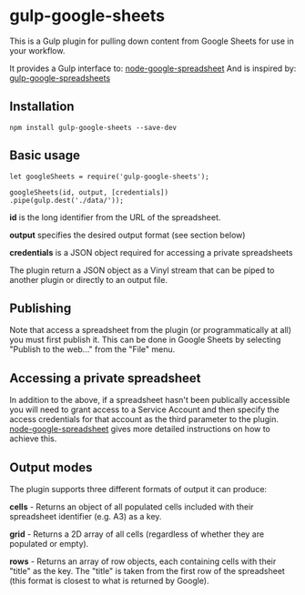 # gulp-google-sheets

This is a Gulp plugin for pulling down content from Google Sheets for use in your workflow.

It provides a Gulp interface to: [node-google-spreadsheet](https://github.com/theoephraim/node-google-spreadsheet)
And is inspired by: [gulp-google-spreadsheets](https://raw.githubusercontent.com/uts-magic-lab/gulp-google-spreadsheets)

## Installation

    npm install gulp-google-sheets --save-dev

## Basic usage

	let googleSheets = require('gulp-google-sheets');

	googleSheets(id, output, [credentials])
	.pipe(gulp.dest('./data/'));

**id** is the long identifier from the URL of the spreadsheet.

**output** specifies the desired output format (see section below)

**credentials** is a JSON object required for accessing a private spreadsheets

The plugin return a JSON object as a Vinyl stream that can be piped to another plugin or directly to an output file.

## Publishing

Note that access a spreadsheet from the plugin (or programmatically at all) you must first publish it. This can be done in Google Sheets by selecting "Publish to the web..." from the "File" menu.

## Accessing a private spreadsheet

In addition to the above, if a spreadsheet hasn't been publically accessible you will need to grant access to a Service Account and then specify the access credentials for that account as the third parameter to the plugin. [node-google-spreadsheet](https://github.com/theoephraim/node-google-spreadsheet) gives more detailed instructions on how to achieve this.

## Output modes

The plugin supports three different formats of output it can produce:

**cells** - Returns an object of all populated cells included with their spreadsheet identifier (e.g. A3) as a key.

**grid** - Returns a 2D array of all cells (regardless of whether they are populated or empty).

**rows** - Returns an array of row objects, each containing cells with their "title" as the key. The "title" is taken from the first row of the spreadsheet (this format is closest to what is returned by Google).

